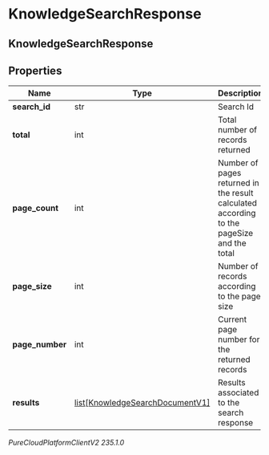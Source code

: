 # KnowledgeSearchResponse

## KnowledgeSearchResponse

## Properties

|Name | Type | Description | Notes|
|------------ | ------------- | ------------- | -------------|
| **search_id** | str | Search Id | [optional] |
| **total** | int | Total number of records returned | [optional] |
| **page_count** | int | Number of pages returned in the result calculated according to the pageSize and the total | [optional] |
| **page_size** | int | Number of records according to the page size | [optional] |
| **page_number** | int | Current page number for the returned records | [optional] |
| **results** | [list[KnowledgeSearchDocumentV1]](KnowledgeSearchDocumentV1) | Results associated to the search response | [optional] |



_PureCloudPlatformClientV2 235.1.0_

